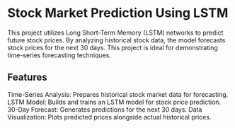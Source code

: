# Stock Market Prediction Using LSTM
This project utilizes Long Short-Term Memory (LSTM) networks to predict future stock prices. By analyzing historical stock data, the model forecasts stock prices for the next 30 days. This project is ideal for demonstrating time-series forecasting techniques.
## Features
Time-Series Analysis: Prepares historical stock market data for forecasting.
LSTM Model: Builds and trains an LSTM model for stock price prediction.
30-Day Forecast: Generates predictions for the next 30 days.
Data Visualization: Plots predicted prices alongside actual historical prices.
